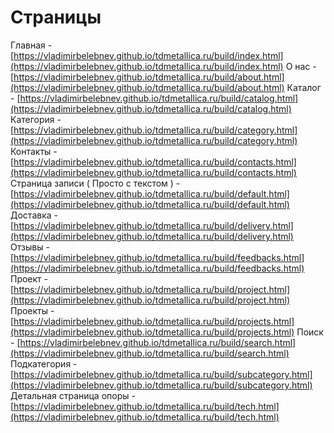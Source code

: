 # Страницы

Главная - [https://vladimirbelebnev.github.io/tdmetallica.ru/build/index.html](https://vladimirbelebnev.github.io/tdmetallica.ru/build/index.html)
О нас - [https://vladimirbelebnev.github.io/tdmetallica.ru/build/about.html](https://vladimirbelebnev.github.io/tdmetallica.ru/build/about.html)
Каталог - [https://vladimirbelebnev.github.io/tdmetallica.ru/build/catalog.html](https://vladimirbelebnev.github.io/tdmetallica.ru/build/catalog.html)
Категория - [https://vladimirbelebnev.github.io/tdmetallica.ru/build/category.html](https://vladimirbelebnev.github.io/tdmetallica.ru/build/category.html)
Контакты - [https://vladimirbelebnev.github.io/tdmetallica.ru/build/contacts.html](https://vladimirbelebnev.github.io/tdmetallica.ru/build/contacts.html)
Страница записи ( Просто с текстом ) - [https://vladimirbelebnev.github.io/tdmetallica.ru/build/default.html](https://vladimirbelebnev.github.io/tdmetallica.ru/build/default.html)
Доставка - [https://vladimirbelebnev.github.io/tdmetallica.ru/build/delivery.html](https://vladimirbelebnev.github.io/tdmetallica.ru/build/delivery.html)
Отзывы - [https://vladimirbelebnev.github.io/tdmetallica.ru/build/feedbacks.html](https://vladimirbelebnev.github.io/tdmetallica.ru/build/feedbacks.html)
Проект - [https://vladimirbelebnev.github.io/tdmetallica.ru/build/project.html](https://vladimirbelebnev.github.io/tdmetallica.ru/build/project.html)
Проекты - [https://vladimirbelebnev.github.io/tdmetallica.ru/build/projects.html](https://vladimirbelebnev.github.io/tdmetallica.ru/build/projects.html)
Поиск - [https://vladimirbelebnev.github.io/tdmetallica.ru/build/search.html](https://vladimirbelebnev.github.io/tdmetallica.ru/build/search.html)
Подкатегория - [https://vladimirbelebnev.github.io/tdmetallica.ru/build/subcategory.html](https://vladimirbelebnev.github.io/tdmetallica.ru/build/subcategory.html)
Детальная страница опоры - [https://vladimirbelebnev.github.io/tdmetallica.ru/build/tech.html](https://vladimirbelebnev.github.io/tdmetallica.ru/build/tech.html)
